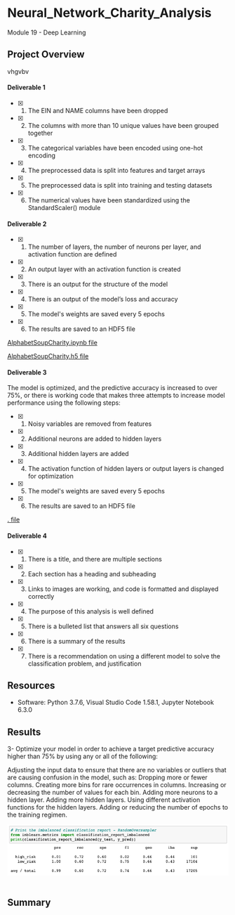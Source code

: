 # Neural_Network_Charity_Analysis
Module 19 - Deep Learning 

## Project Overview

vhgvbv

#### Deliverable 1

- [x] 1. The EIN and NAME columns have been dropped
- [x] 2. The columns with more than 10 unique values have been grouped together
- [x] 3. The categorical variables have been encoded using one-hot encoding
- [x] 4. The preprocessed data is split into features and target arrays
- [x] 5. The preprocessed data is split into training and testing datasets
- [x] 6. The numerical values have been standardized using the StandardScaler() module


#### Deliverable 2

- [x] 1. The number of layers, the number of neurons per layer, and activation function are defined
- [x] 2. An output layer with an activation function is created
- [x] 3. There is an output for the structure of the model
- [x] 4. There is an output of the model’s loss and accuracy
- [x] 5. The model's weights are saved every 5 epochs
- [x] 6. The results are saved to an HDF5 file

[AlphabetSoupCharity.ipynb file](link+++++++++++++++++++) 

[AlphabetSoupCharity.h5 file](link+++++++++++++++++++) 

#### Deliverable 3

The model is optimized, and the predictive accuracy is increased to over 75%, or there is working code that makes three attempts to increase model performance using the following steps:
- [x] 1. Noisy variables are removed from features
- [x] 2. Additional neurons are added to hidden layers
- [x] 3. Additional hidden layers are added
- [x] 4. The activation function of hidden layers or output layers is changed for optimization
- [x] 5. The model's weights are saved every 5 epochs
- [x] 6. The results are saved to an HDF5 file

[. file](link+++++++++++++++++++) 


#### Deliverable 4

- [x] 1. There is a title, and there are multiple sections
- [x] 2. Each section has a heading and subheading
- [x] 3. Links to images are working, and code is formatted and displayed correctly
- [x] 4. The purpose of this analysis is well defined
- [x] 5. There is a bulleted list that answers all six questions
- [x] 6. There is a summary of the results
- [x] 7. There is a recommendation on using a different model to solve the classification problem, and justification



## Resources

- Software: Python 3.7.6, Visual Studio Code 1.58.1, Jupyter Notebook 6.3.0


## Results

3-
Optimize your model in order to achieve a target predictive accuracy higher than 75% by using any or all of the following:

Adjusting the input data to ensure that there are no variables or outliers that are causing confusion in the model, such as:
Dropping more or fewer columns.
Creating more bins for rare occurrences in columns.
Increasing or decreasing the number of values for each bin.
Adding more neurons to a hidden layer.
Adding more hidden layers.
Using different activation functions for the hidden layers.
Adding or reducing the number of epochs to the training regimen.



<p align="center">
<kbd>
  <img src="https://github.com/GabrielaTuma/Credit_Risk_Analysis/blob/b71920dcb3594e6c59ea4aa1da88a1e7b898346d/Images/RandomOversampler.png">
</kbd>  &nbsp;
</p>


## Summary
